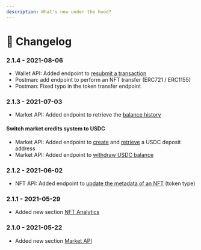 ```yaml
---
description: What's new under the hood?
---
```


# 📝 Changelog

### 2.1.4 - 2021-08-06

* Wallet API: Added endpoint to [resubmit a transaction](api-products/wallet-api/resubmit-transaction.md)
* Postman: add endpoint to perform an NFT transfer (ERC721 / ERC1155)
* Postman: Fixed typo in the token transfer endpoint

### 2.1.3 - 2021-07-03

* Market API: Added endpoint to retrieve the [balance history](api-products/market-api/get-user-balance-history.md)

#### Switch market credits system to USDC

* Market API: Added endpoint to [create](api-products/market-api/get-deposit-address/create-deposit-address.md) and [retrieve](api-products/market-api/get-deposit-address/) a USDC deposit address
* Market API: Added endpoint to [withdraw USDC balance](api-products/market-api/withdraw-balance.md)

### 2.1.2 - 2021-06-02

* NFT API: Added endpoint to [update the metadata of an NFT](api-products/nft-api/update-nft-metadata.md) (token type)

### 2.1.1 - 2021-05-29

* Added new section [NFT Analytics](api-products/nft-analytics/)

### 2.1.0 - 2021-05-22

* Added new section [Market API](api-products/market-api/)
